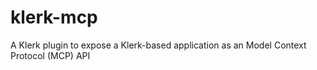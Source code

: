 # klerk-mcp
A Klerk plugin to expose a Klerk-based application as an Model Context Protocol (MCP) API

